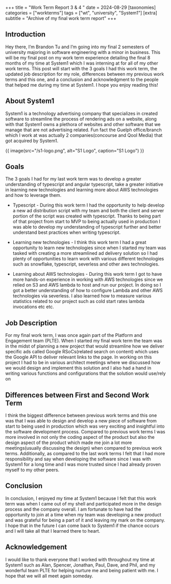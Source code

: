 +++
title = "Work Term Report 3 & 4 "
date = 2024-08-29
[taxonomies]
categories = ["workterms"]
tags = ["wt", "university", "System1"]
[extra]
subtitle = "Archive of my final work term report"
+++

## Introduction

Hey there, I’m Brandon Tu and I’m going into my final 2 semesters of university majoring in software engineering with a minor in business. This will be my final post on my work term experience detailing the final 8 months of my  time at System1 which I was interning at for all of my other work terms. This post will start with the 3 goals I had this work term, the updated job description for my role, differences between my previous work terms and this one, and a conclusion and acknowledgment to the people that helped me during my time at System1. I hope you enjoy reading this!


## About System1

System1 is a technology advertising company that specializes in created software to streamline the process of rendering ads on a website, along with that System1 owns a plethora of websites and other software that we manage that are not advertising related. Fun fact the Guelph office/branch which I work at was actually 2 companies(concourse and Qool Media) that got acquired by System1.

{{ image(src="/s1-logo.png", alt="S1 Logo", caption="S1 Logo") }}

## Goals

The 3 goals I had for my last work term was to develop a greater understanding of typescript and angular typescript, take a greater initiative in learning new technologies and learning more about AWS technologies and how to leverage them.

- Typescript - During this work term I had the opportunity to help develop a new ad distribution script with my team and both the client and server portion of the script was created with typescript. Thanks to being part of that project from start to MVP to being actually used in production I was able to develop my understanding of typescript further and better understand best practices when writing typescript.

- Learning new technologies - I think this work term I had a great opportunity to learn new technologies since when I started my team was tasked with creating a more streamlined ad delivery solution so I had plenty of opportunities to learn work with various different technologies such as snowflake, typescript, severless and other aws technologies.

- Learning about AWS technologies - During this work term I got to have more hands-on experience in working with AWS technologies since we relied on S3 and AWS lambda to host and run our project. In doing so I got a better understanding of how to configure Lambda and other AWS technologies via severless. I also learned how to measure various statistics related to our project such as cold start rates lambda invocations etc etc.

## Job Description

For my final work term, I was once again part of the Platform and Engagement team (PLTE). When I started my final work term the team was in the midst of planning a new project that would streamline how we deliver specific ads called Google RSoCs(related search on content) which uses the Google API to deliver relevant links to the page. In working on this project I had to be in various architect meetings where we discussed how we would design and implement this solution and I also had a hand in writing various functions and configurations that the solution would use/rely on

## Differences between First and Second Work Term

I think the biggest difference between previous work terms and this one was that I was able to design and develop a new piece of software from start to being used in production which was very exciting and insightful into the software development process. Compared to previous work terms I was more involved in not only the coding aspect of the product but also the design aspect of the product which made me join a lot more meetings(usually discussing the design) when compared to previous work terms. Additionally, as compared to the last work terms I felt that I had more responsibility and say when developing the software since I was with System1 for a long time and I was more trusted since I had already proven myself to my other peers.

## Conclusion

In conclusion, I enjoyed my time at System1 because I felt that this work term was when I came out of my shell and participated more in the design process and the company overall. I am fortunate to have had the opportunity to join at a time when my team was developing a new product and was grateful for being a part of it and leaving my mark on the company. I hope that in the future I can come back to System1 if the chance occurs and I will take all that I learned there to heart.

## Acknowledgement

I would like to thank everyone that I worked with throughout my time at System1 such as Alan, Spencer, Jonathan, Paul, Dave, and Phil, and my wonderful team PLTE for helping nurture me and being patient with me. I hope that we will all meet again someday.
